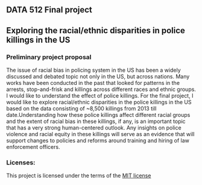 ## DATA 512 Final project

## Exploring the racial/ethnic disparities in police killings in the US

### Preliminary project proposal

The issue of racial bias in policing system in the US has been a widely discussed and debated topic not only in the US, but across nations. Many works have been conducted in the past that looked for patterns in the arrests, stop-and-frisk and killings across different races and ethnic groups. I would like to understand the effect of police killings. For the final project, I would like to explore racial/ethnic disparities in the police killings in the US based on the data consisting of ~8,500 killings from 2013 till date.Understanding how these police killings affect different racial groups and the extent of racial bias in these killings, if any, is an important topic that has a very strong human-centered outlook. Any insights on police violence and racial equity in these killings will serve as an evidence that will support changes to policies and reforms around training and hiring of law enforcement officers.  

### Licenses:

This project is licensed under the terms of the [MIT license](https://github.com/Pradeepprabhakar92/data-512-final/blob/main/LICENSE)
